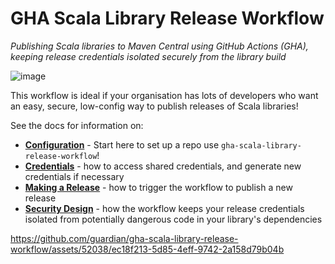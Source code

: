 # GHA Scala Library Release Workflow
_Publishing Scala libraries to Maven Central using GitHub Actions (GHA), keeping release credentials isolated securely from the library build_

![image](https://github.com/guardian/gha-scala-library-release-workflow/assets/52038/3d229ccd-e60f-44f7-86e7-0e607134e47b)

This workflow is ideal if your organisation has lots of developers who want an easy, secure, low-config way
to publish releases of Scala libraries!

See the docs for information on:

* [**Configuration**](docs/configuration.md) - Start here to set up a repo use `gha-scala-library-release-workflow`!
* [**Credentials**](docs/credentials.md) - how to access shared credentials, and generate new credentials if necessary
* [**Making a Release**](docs/making-a-release.md) - how to trigger the workflow to publish a new release
* [**Security Design**](docs/security-design.md) - how the workflow keeps your release
  credentials isolated from potentially dangerous code in your library's dependencies

https://github.com/guardian/gha-scala-library-release-workflow/assets/52038/ec18f213-5d85-4eff-9742-2a158d79b04b
